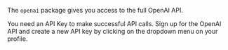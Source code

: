 The `openai` package gives you access to the full OpenAI API. 

You need an API Key to make successful API calls. Sign up for the OpenAI API and create a new API key by clicking on the dropdown menu on your profile. 